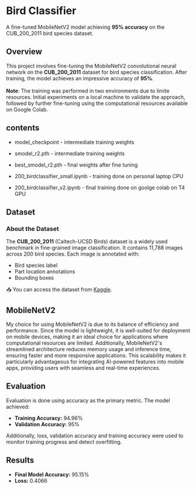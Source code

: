 # Bird Classifier
A fine-tuned MobileNetV2 model achieving **95% accuracy** on the CUB_200_2011 bird species dataset.

## Overview
This project involves fine-tuning the MobileNetV2 convolutional neural network on the **CUB_200_2011** dataset for bird species classification. After training, the model achieves an impressive accuracy of **95%**.<br><br>
**Note**: The training was performed in two environments due to limite resources. Initial experiments on a local machine to validate the approach, followed by further fine-tuning using the computational resources available on Google Colab.

## contents 
- model_checkpoint - intermediate training weights <br>
- smodel_r2.pth - intermediate training weights <br>
- best_smodel_r2.pth - final weights after fine tuning <br>

- 200_birdclassifier_small.ipynb - training done on personal laptop CPU <br>
- 200_birdclassifier_v2.ipynb - final training done on goolge colab on T4 GPU <br>


## Dataset
### About the Dataset
The **CUB_200_2011** (Caltech-UCSD Birds) dataset is a widely used benchmark in fine-grained image classification. It contains 11,788 images across 200 bird species. Each image is annotated with:
- Bird species label
- Part location annotations
- Bounding boxes

📥 You can access the dataset from [Kaggle](https://www.kaggle.com/datasets/veeralakrishna/200-bird-species-with-11788-images).

## MobileNetV2 
My choice for using MobileNetV2 is due to its balance of efficiency and performance. Since the model is lightweight, it is well-suited for deployment on mobile devices, making it an ideal choice for applications where computational resources are limited. Additionally, MobileNetV2's streamlined architecture reduces memory usage and inference time, ensuring faster and more responsive applications. This scalability makes it particularly advantageous for integrating AI-powered features into mobile apps, providing users with seamless and real-time experiences.<br>

## Evaluation
Evaluation is done using accuracy as the primary metric. The model achieved:
- **Training Accuracy:** 94.96%
- **Validation Accuracy:** 95%

Additionally, loss, validation accuracy and training accuracy were used to monitor training progress and detect overfitting.

## Results
- **Final Model Accuracy:** 95.15%
- **Loss:** 0.4066

  
